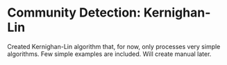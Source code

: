 # Community Detection: Kernighan-Lin

Created Kernighan-Lin algorithm that, for now, only processes very simple algorithms. Few simple examples are included. Will create manual later.